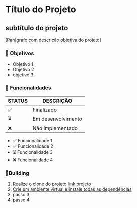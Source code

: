 # Título do Projeto
## subtítulo do projeto

[Parágrafo com descrição objetiva do projeto]

### :dart: Objetivos

* Objetivo 1
* Objetivo 2
* objetivo 3

### :bookmark_tabs: Funcionalidades

| STATUS              | DESCRIÇÃO          |
| ------------------- | ------------------ |
| :white_check_mark:  | Finalizado         |
| :hourglass:         | Em desenvolvimento |
| :x:                 | Não implementado   |



* :white_check_mark: Funcionalidade 1
* :white_check_mark: Funcionalidade 2
* :hourglass: Funcionalidade 3
* :x: Funcionalidade 4


### :hammer:Building

1. Realize o clone do projeto [link projeto]()
2. [Crie um ambiente virtual e instale todas as dependências](https://www.alura.com.br/artigos/ambientes-virtuais-em-python)
3. passo 3
4. passo 4

